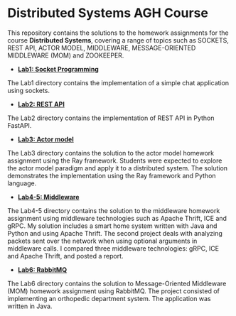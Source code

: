 # Distributed Systems AGH Course

This repository contains the solutions to the homework assignments for the course **Distributed Systems**, covering a range of topics such as SOCKETS, REST API, ACTOR MODEL, MIDDLEWARE, MESSAGE-ORIENTED MIDDLEWARE (MOM) and ZOOKEEPER.

- [**Lab1: Socket Programming**](./lab1_SOCKETS/)

The Lab1 directory contains the implementation of a simple chat application using sockets.  

- [**Lab2: REST API**](./lab2_REST_API/)

The Lab2 directory contains the implementation of REST API in Python FastAPI.

- [**Lab3: Actor model**](./lab3_RAY/)

The Lab3 directory contains the solution to the actor model homework assignment using the Ray framework. Students were expected to explore the actor model paradigm and apply it to a distributed system. The solution demonstrates the implementation using the Ray framework and Python language. 

- [**Lab4-5: Middleware**](./lab4-5_MIDDLEWARE/)

The Lab4-5 directory contains the solution to the middleware homework assignment using middleware technologies such as Apache Thrift, ICE and gRPC. My solution includes a smart home system written with Java and Python and using Apache Thrift. The second project deals with analyzing packets sent over the network when using optional arguments in middleware calls. I compared three middleware technologies: gRPC, ICE and Apache Thrift, and posted a report.

- [**Lab6: RabbitMQ**](./lab6-RABBITMQ/rabbitmq)

The Lab6 directory contains the solution to Message-Oriented Middleware (MOM) homework assignment using RabbitMQ. The project consisted of implementing an orthopedic department system. The application was written in Java.

